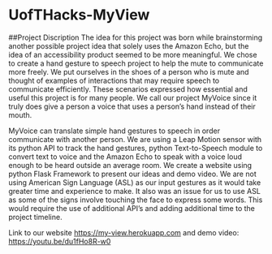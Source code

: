 # UofTHacks-MyView

##Project Discription
The idea for this project was born while brainstorming another possible project idea that solely uses the Amazon Echo, but the idea of an accessibility product seemed to be more meaningful. We chose to create a hand gesture to speech project to help the mute to communicate more freely. We put ourselves in the shoes of a person who is mute and thought of examples of interactions that may require speech to communicate efficiently. These scenarios expressed how essential and useful this project is for many people. We call our project MyVoice since it truly does give a person a voice that uses a person’s hand instead of their mouth. 

MyVoice can translate simple hand gestures to speech in order communicate with another person. We are using a Leap Motion sensor with its python API to track the hand gestures, python Text-to-Speech module to convert text to voice and the Amazon Echo to speak with a voice loud enough to be heard outside an average room. We create a website using python Flask Framework to present our ideas and demo video. We are not using American Sign Language (ASL) as our input gestures as it would take greater time and experience to make. It also was an issue for us to use ASL as some of the signs involve touching the face to express some words. This would require the use of additional API’s and adding additional time to the project timeline.


Link to our website https://my-view.herokuapp.com and demo video: https://youtu.be/du1fHo8R-w0
